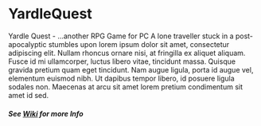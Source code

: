 # YardleQuest
Yardle Quest - ...another RPG Game for PC
A lone traveller stuck in a post-apocalyptic stumbles upon lorem ipsum dolor sit amet, consectetur adipiscing elit. Nullam rhoncus ornare nisi, at fringilla ex aliquet aliquam. Fusce id mi ullamcorper, luctus libero vitae, tincidunt massa. Quisque gravida pretium quam eget tincidunt. Nam augue ligula, porta id augue vel, elementum euismod nibh. Ut dapibus tempor libero, id posuere ligula sodales non. Maecenas at arcu sit amet lorem pretium condimentum sit amet id sed.
<br>
##### See [Wiki](https://github.com/YardleNet/YardleQuest/wiki) for more Info


